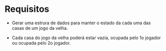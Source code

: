 # Requisitos

* Gerar uma estrura de dados para manter o estado da cada uma das casas de um jogo da velha.

* Cada casa do jogo da velha poderá estar vazia, ocupada pelo 1o jogador ou ocupada pelo 2o jogador.
